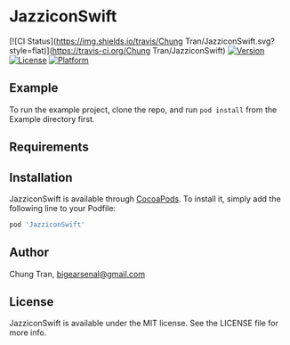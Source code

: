 # JazziconSwift

[![CI Status](https://img.shields.io/travis/Chung Tran/JazziconSwift.svg?style=flat)](https://travis-ci.org/Chung Tran/JazziconSwift)
[![Version](https://img.shields.io/cocoapods/v/JazziconSwift.svg?style=flat)](https://cocoapods.org/pods/JazziconSwift)
[![License](https://img.shields.io/cocoapods/l/JazziconSwift.svg?style=flat)](https://cocoapods.org/pods/JazziconSwift)
[![Platform](https://img.shields.io/cocoapods/p/JazziconSwift.svg?style=flat)](https://cocoapods.org/pods/JazziconSwift)

## Example

To run the example project, clone the repo, and run `pod install` from the Example directory first.

## Requirements

## Installation

JazziconSwift is available through [CocoaPods](https://cocoapods.org). To install
it, simply add the following line to your Podfile:

```ruby
pod 'JazziconSwift'
```

## Author

Chung Tran, bigearsenal@gmail.com

## License

JazziconSwift is available under the MIT license. See the LICENSE file for more info.
